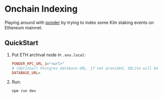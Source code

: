 # Onchain Indexing

Playing around with [ponder](https://github.com/ponder-sh/ponder) by trying to index some Kiln staking events on Ethereum mainnet.

## QuickStart

1. Put ETH archival node in `.env.local`:

    ```ini
    PONDER_RPC_URL_1="<url>"
    # (Optional) Postgres database URL. If not provided, SQLite will be used
    DATABASE_URL=
    ```

2. Run:

    ```bash
    npm run dev
    ```
